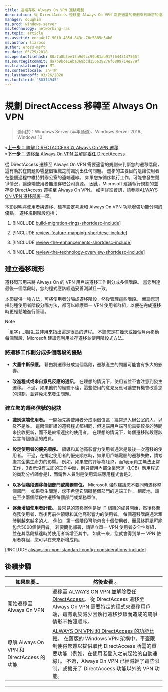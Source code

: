 ```yaml
---
title: 遠端存取 Always On VPN 遷移規劃
description: 從 DirectAccess 遷移至 Always On VPN 需要適當的規劃來判斷您的遷移階段，這有助於在問題影響整個組織之前識別出任何問題。
manager: dougkim
ms.prod: windows-server
ms.technology: networking-ras
ms.topic: article
ms.assetid: eeca4cf7-90f0-485d-843c-76c5885c54b0
ms.author: lizross
author: eross-msft
ms.date: 05/29/2018
ms.openlocfilehash: 80a7a8b3ee13a9d9cc99b81ab917f6443147565f
ms.sourcegitcommit: da7b9bce1eba369bcd156639276f6899714e279f
ms.translationtype: MT
ms.contentlocale: zh-TW
ms.lasthandoff: 03/26/2020
ms.locfileid: "80314945"
---
```

# <a name="plan-the-directaccess-to-always-on-vpn-migration"></a>規劃 DirectAccess 移轉至 Always On VPN

>適用於：Windows Server (半年通道)、Windows Server 2016、Windows 10

&#171;[**上一步：** 瞭解 DIRECTACCESS 以 Always On VPN 遷移](da-always-on-migration-overview.md)<br>
&#187;[**下一步：** 遷移至 Always On VPN 並解除委任 DirectAccess](da-always-on-migration-deploy.md)


從 DirectAccess 遷移至 Always On VPN 需要適當的規劃來判斷您的遷移階段，這有助於在問題影響整個組織之前識別出任何問題。 遷移的主要目的是讓使用者在整個過程中維持對辦公室的遠端連線。 如果您按循序執行工作，可能會發生競爭情況，讓遠端使用者無法存取公司資源。 因此，Microsoft 建議執行規劃的並存從 DirectAccess 遷移至 Always On VPN。 如需詳細資訊，請參閱[ALWAYS ON VPN 遷移部署](da-always-on-migration-deploy.md)一節。

本節說明將使用者與遷移、標準設定考慮和 Always On VPN 功能增強功能分開的優點。 遷移規劃階段包括：

1.  [!INCLUDE [build-migration-rings-shortdesc-include](../includes/build-migration-rings-shortdesc-include.md)]

2.  [!INCLUDE [review-feature-mapping-shortdesc-include](../includes/review-feature-mapping-shortdesc-include.md)] 

3.  [!INCLUDE [review-the-enhancements-shortdesc-include](../includes/review-the-enhancements-shortdesc-include.md)] 

4.  [!INCLUDE [review-the-technology-overview-shortdesc-include](../includes/review-the-technology-overview-shortdesc-include.md)]

## <a name="build-migration-rings"></a>建立遷移環形
遷移環形用來將 Always On 的 VPN 用戶端遷移工作劃分成多個階段。 當您到達最後一個階段時，您的程式應該經過妥善測試且一致。

本節提供一種方法，可將使用者分隔成遷移階段，然後管理這些階段。 無論您選擇何種使用者階段分隔方法，都可以維護單一 VPN 使用者群組，以便在完成遷移時更輕鬆地進行管理。

>[!NOTE] 
>「單字」_階段_並非用來指出這是很長的進程。 不論您是在幾天或幾個月內移動每個階段，Microsoft 建議您利用並存遷移並使用階段式方法。

### <a name="benefits-of-dividing-the-migration-effort-into-multiple-phases"></a>將遷移工作劃分成多個階段的優點

-   **大量中斷保護。** 藉由將遷移分成幾個階段，遷移產生的問題可能會有多大的影響。

-   **改進程式或來自意見反應的通訊。** 在理想的情況下，使用者並不會注意到發生遷移。 不過，如果他們的經驗不佳，這些使用的意見反應可讓您有機會改善您的規劃，並避免未來發生問題。

### <a name="tips-for-building-your-migration-ring"></a>建立您的遷移信號的秘訣

-   **識別遠端使用者。** 一開始先將使用者分成兩個值區：經常進入辦公室的人，以及不是誰。 這兩個群組的遷移程式都相同，但遠端用戶端可能需要較長的時間來接收更新，而不是較常連接的使用者。 在理想的情況下，每個遷移階段應該包含每個值區的成員。

-  **設定使用者的優先順序。** 領導和其他高影響力使用者通常是最後一次遷移的使用者。 不過，在排定使用者的優先順序時，如果用戶端電腦的遷移失敗，請考慮其企業生產力的影響。 例如，如果您的評等為1到3，而1表示員工無法正常工作，3表示沒有立即的工作中斷，則只使用內部企業營運（LOB）應用程式的商務分析師會是1，而銷售人員則是使用雲端應用程式會是3。

-   **以多個階段遷移每個部門或業務單位。** Microsoft 強烈建議您不要同時遷移整個部門。 如果發生問題，您不希望它阻礙整個部門的遠端工作。 相反地，請在至少兩個階段中遷移每個部門或業務單位。

-   **逐漸增加使用者計數。** 最常見的遷移案例是從 IT 組織的成員開始，然後移至商務使用者，然後再前往領導和其他高影響力的使用者。 每個遷移階段通常牽涉到越來越多的人。 例如，第一個階段可能包含十個使用者，而最終群組可能包含5000個使用者。 若要簡化部署，請建立單一 VPN 使用者安全性群組，並在其階段抵達時將使用者新增至其中。 如此一來，您就會得到單一 VPN 使用者群組，您可以在未來新增成員。

[!INCLUDE [always-on-vpn-standard-config-considerations-include](../includes/always-on-vpn-standard-config-considerations-include.md)]


## <a name="next-step"></a>後續步驟

|如果您要...  |然後查看 。  |
|---------|---------|
|開始遷移至 Always On VPN     |[遷移至 ALWAYS ON VPN 並解除委任 DirectAccess](da-always-on-migration-deploy.md)。 從 DirectAccess 遷移至 Always On VPN 需要特定的程式來遷移用戶端，這有助於減少因執行遷移步驟而造成的競爭情形不按照順序。         |
|瞭解 Always On VPN 和 DirectAccess 的功能    |[ALWAYS ON VPN 和 DirectAccess 的功能比較](../vpn/vpn-map-da.md)。 在舊版的 Windows VPN 架構中，平臺限制使得您難以提供取代 DirectAccess 所需的重要功能（例如，在使用者登入之前起始的自動連線）。 不過，Always On VPN 已經減輕了這些限制，或擴充了 DirectAccess 功能以外的 VPN 功能。         |



---